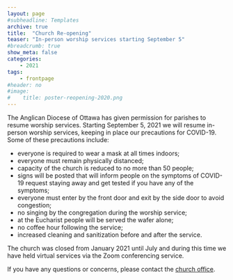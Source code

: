 ```yaml
---
layout: page
#subheadline: Templates
archive: true
title:  "Church Re-opening"
teaser: "In-person worship services starting September 5"
#breadcrumb: true
show_meta: false
categories:
    - 2021
tags:
    - frontpage
#header: no
#image:
#    title: poster-reopening-2020.png
---
```

The Anglican Diocese of Ottawa has given permission for parishes to resume worship services.  Starting September 5, 2021 we will resume in-person worship services, keeping in place our precautions for COVID-19.  Some of these precautions include:
 - everyone is required to wear a mask at all times indoors;
 - everyone must remain physically distanced;
 - capacity of the church is reduced to no more than 50 people;
 - signs will be posted that will inform people on the symptoms of COVID-19 request staying away and get tested if you have any of the symptoms;
 - everyone must enter by the front door and exit by the side door to avoid congestion;
 - no singing by the congregation during the worship service;
 - at the Eucharist people will be served the wafer alone;
 - no coffee hour following the service;
 - increased cleaning and sanitization before and after the service.

The church was closed from January 2021 until July and during this time we have held virtual services via the Zoom conferencing service.  

If you have any questions or concerns, please contact the [church office][1].

 [1]: mailto:admin@stcolumbaottawa.ca
